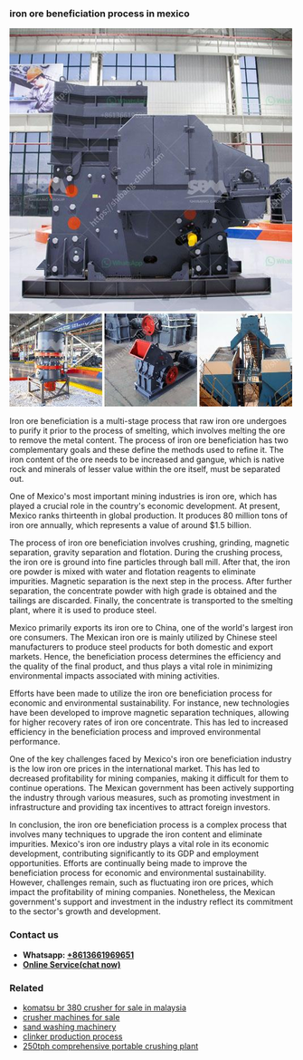 <h3>iron ore beneficiation process in mexico</h3><img src='1708497944.jpg' alt=''><p>Iron ore beneficiation is a multi-stage process that raw iron ore undergoes to purify it prior to the process of smelting, which involves melting the ore to remove the metal content. The process of iron ore beneficiation has two complementary goals and these define the methods used to refine it. The iron content of the ore needs to be increased and gangue, which is native rock and minerals of lesser value within the ore itself, must be separated out.</p><p>One of Mexico's most important mining industries is iron ore, which has played a crucial role in the country's economic development. At present, Mexico ranks thirteenth in global production. It produces 80 million tons of iron ore annually, which represents a value of around $1.5 billion.</p><p>The process of iron ore beneficiation involves crushing, grinding, magnetic separation, gravity separation and flotation. During the crushing process, the iron ore is ground into fine particles through ball mill. After that, the iron ore powder is mixed with water and flotation reagents to eliminate impurities. Magnetic separation is the next step in the process. After further separation, the concentrate powder with high grade is obtained and the tailings are discarded. Finally, the concentrate is transported to the smelting plant, where it is used to produce steel.</p><p>Mexico primarily exports its iron ore to China, one of the world's largest iron ore consumers. The Mexican iron ore is mainly utilized by Chinese steel manufacturers to produce steel products for both domestic and export markets. Hence, the beneficiation process determines the efficiency and the quality of the final product, and thus plays a vital role in minimizing environmental impacts associated with mining activities.</p><p>Efforts have been made to utilize the iron ore beneficiation process for economic and environmental sustainability. For instance, new technologies have been developed to improve magnetic separation techniques, allowing for higher recovery rates of iron ore concentrate. This has led to increased efficiency in the beneficiation process and improved environmental performance.</p><p>One of the key challenges faced by Mexico's iron ore beneficiation industry is the low iron ore prices in the international market. This has led to decreased profitability for mining companies, making it difficult for them to continue operations. The Mexican government has been actively supporting the industry through various measures, such as promoting investment in infrastructure and providing tax incentives to attract foreign investors.</p><p>In conclusion, the iron ore beneficiation process is a complex process that involves many techniques to upgrade the iron content and eliminate impurities. Mexico's iron ore industry plays a vital role in its economic development, contributing significantly to its GDP and employment opportunities. Efforts are continually being made to improve the beneficiation process for economic and environmental sustainability. However, challenges remain, such as fluctuating iron ore prices, which impact the profitability of mining companies. Nonetheless, the Mexican government's support and investment in the industry reflect its commitment to the sector's growth and development.</p><h3>Contact us</h3><ul><li><strong>Whatsapp:&nbsp;<a href="https://wa.me/8613661969651">+8613661969651</a></strong></li><li><a href="https://swt.shibang-china.com/?git&amp;zhl&amp;iron ore beneficiation process in mexico"><strong>Online Service(chat now)</strong></a></li></ul><h3>Related</h3><ul><li><a href='komatsu br 380 crusher for sale in malaysia.md'>komatsu br 380 crusher for sale in malaysia</a></li><li><a href='crusher machines for sale.md'>crusher machines for sale</a></li><li><a href='sand washing machinery.md'>sand washing machinery</a></li><li><a href='clinker production process.md'>clinker production process</a></li><li><a href='250tph comprehensive portable crushing plant.md'>250tph comprehensive portable crushing plant</a></li></ul>